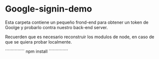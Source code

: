 # Google-signin-demo

Esta carpeta contiene un pequeño frond-end para obtener un 
token de Goolge y probarlo contra nuestro back-end server.

Recuerden que es necesario reconstruir los modulos de 
node, en caso de que se quiera probar localmente.

´´´´´´´´´´´´´´
npm install
´´´´´´´´´´´´´´